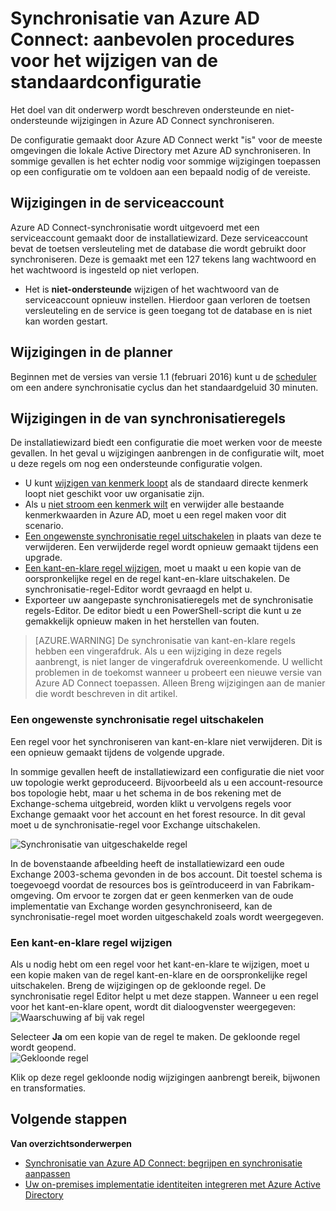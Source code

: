 <properties
    pageTitle="Synchronisatie van Azure AD Connect: aanbevolen procedures voor het wijzigen van de standaardconfiguratie | Microsoft Azure"
    description="Bevat aanbevolen procedures voor het wijzigen van de standaardconfiguratie van Azure AD Connect synchroniseren."
    services="active-directory"
    documentationCenter=""
    authors="andkjell"
    manager="femila"
    editor=""/>

<tags
    ms.service="active-directory"
    ms.workload="identity"
    ms.tgt_pltfrm="na"
    ms.devlang="na"
    ms.topic="article"
    ms.date="08/22/2016"
    ms.author="markvi;andkjell"/>


# <a name="azure-ad-connect-sync-best-practices-for-changing-the-default-configuration"></a>Synchronisatie van Azure AD Connect: aanbevolen procedures voor het wijzigen van de standaardconfiguratie
Het doel van dit onderwerp wordt beschreven ondersteunde en niet-ondersteunde wijzigingen in Azure AD Connect synchroniseren.

De configuratie gemaakt door Azure AD Connect werkt "is" voor de meeste omgevingen die lokale Active Directory met Azure AD synchroniseren. In sommige gevallen is het echter nodig voor sommige wijzigingen toepassen op een configuratie om te voldoen aan een bepaald nodig of de vereiste.

## <a name="changes-to-the-service-account"></a>Wijzigingen in de serviceaccount
Azure AD Connect-synchronisatie wordt uitgevoerd met een serviceaccount gemaakt door de installatiewizard. Deze serviceaccount bevat de toetsen versleuteling met de database die wordt gebruikt door synchroniseren. Deze is gemaakt met een 127 tekens lang wachtwoord en het wachtwoord is ingesteld op niet verlopen.

- Het is **niet-ondersteunde** wijzigen of het wachtwoord van de serviceaccount opnieuw instellen. Hierdoor gaan verloren de toetsen versleuteling en de service is geen toegang tot de database en is niet kan worden gestart.

## <a name="changes-to-the-scheduler"></a>Wijzigingen in de planner
Beginnen met de versies van versie 1.1 (februari 2016) kunt u de [scheduler](active-directory-aadconnectsync-feature-scheduler.md) om een andere synchronisatie cyclus dan het standaardgeluid 30 minuten.

## <a name="changes-to-synchronization-rules"></a>Wijzigingen in de van synchronisatieregels
De installatiewizard biedt een configuratie die moet werken voor de meeste gevallen. In het geval u wijzigingen aanbrengen in de configuratie wilt, moet u deze regels om nog een ondersteunde configuratie volgen.

- U kunt [wijzigen van kenmerk loopt](active-directory-aadconnectsync-change-the-configuration.md#other-common-attribute-flow-changes) als de standaard directe kenmerk loopt niet geschikt voor uw organisatie zijn.
- Als u [niet stroom een kenmerk wilt](active-directory-aadconnectsync-change-the-configuration.md#do-not-flow-an-attribute) en verwijder alle bestaande kenmerkwaarden in Azure AD, moet u een regel maken voor dit scenario.
- [Een ongewenste synchronisatie regel uitschakelen](#disable-an-unwanted-sync-rule) in plaats van deze te verwijderen. Een verwijderde regel wordt opnieuw gemaakt tijdens een upgrade.
- [Een kant-en-klare regel wijzigen](#change-an-out-of-box-rule), moet u maakt u een kopie van de oorspronkelijke regel en de regel kant-en-klare uitschakelen. De synchronisatie-regel-Editor wordt gevraagd en helpt u.
- Exporteer uw aangepaste synchronisatieregels met de synchronisatie regels-Editor. De editor biedt u een PowerShell-script die kunt u ze gemakkelijk opnieuw maken in het herstellen van fouten.

>[AZURE.WARNING] De synchronisatie van kant-en-klare regels hebben een vingerafdruk. Als u een wijziging in deze regels aanbrengt, is niet langer de vingerafdruk overeenkomende. U wellicht problemen in de toekomst wanneer u probeert een nieuwe versie van Azure AD Connect toepassen. Alleen Breng wijzigingen aan de manier die wordt beschreven in dit artikel.

### <a name="disable-an-unwanted-sync-rule"></a>Een ongewenste synchronisatie regel uitschakelen
Een regel voor het synchroniseren van kant-en-klare niet verwijderen. Dit is een opnieuw gemaakt tijdens de volgende upgrade.

In sommige gevallen heeft de installatiewizard een configuratie die niet voor uw topologie werkt geproduceerd. Bijvoorbeeld als u een account-resource bos topologie hebt, maar u het schema in de bos rekening met de Exchange-schema uitgebreid, worden klikt u vervolgens regels voor Exchange gemaakt voor het account en het forest resource. In dit geval moet u de synchronisatie-regel voor Exchange uitschakelen.

![Synchronisatie van uitgeschakelde regel](./media/active-directory-aadconnectsync-best-practices-changing-default-configuration/exchangedisabledrule.png)

In de bovenstaande afbeelding heeft de installatiewizard een oude Exchange 2003-schema gevonden in de bos account. Dit toestel schema is toegevoegd voordat de resources bos is geïntroduceerd in van Fabrikam-omgeving. Om ervoor te zorgen dat er geen kenmerken van de oude implementatie van Exchange worden gesynchroniseerd, kan de synchronisatie-regel moet worden uitgeschakeld zoals wordt weergegeven.

### <a name="change-an-out-of-box-rule"></a>Een kant-en-klare regel wijzigen
Als u nodig hebt om een regel voor het kant-en-klare te wijzigen, moet u een kopie maken van de regel kant-en-klare en de oorspronkelijke regel uitschakelen. Breng de wijzigingen op de gekloonde regel. De synchronisatie regel Editor helpt u met deze stappen. Wanneer u een regel voor het kant-en-klare opent, wordt dit dialoogvenster weergegeven:  
![Waarschuwing af bij vak regel](./media/active-directory-aadconnectsync-best-practices-changing-default-configuration/warningoutofboxrule.png)

Selecteer **Ja** om een kopie van de regel te maken. De gekloonde regel wordt geopend.  
![Gekloonde regel](./media/active-directory-aadconnectsync-best-practices-changing-default-configuration/clonedrule.png)

Klik op deze regel gekloonde nodig wijzigingen aanbrengt bereik, bijwonen en transformaties.

## <a name="next-steps"></a>Volgende stappen

**Van overzichtsonderwerpen**

- [Synchronisatie van Azure AD Connect: begrijpen en synchronisatie aanpassen](active-directory-aadconnectsync-whatis.md)
- [Uw on-premises implementatie identiteiten integreren met Azure Active Directory](active-directory-aadconnect.md)
